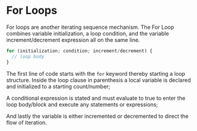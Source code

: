 # For Loops

For loops are another iterating sequence mechanism. The For Loop combines variable initialization, a loop condition, and the variable increment/decrement expression all on the same line.

```JavaScript
for (initialization; condition; increment/decrement) {
  // loop body
}
```

The first line of code starts with the `for` keyword thereby starting a loop structure. 
Inside the loop clause in parenthesis a local variable is declared and initialized to a starting count/number; 

A conditional expression is stated and must evaluate to true to enter the loop body/block and execute any statements or expressions;

And lastly the variable is either incremented or decremented to direct the flow of iteration.

<br>




